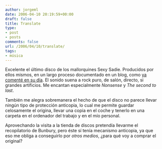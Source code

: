 ```yaml
---
author: jorgeml
date: 2006-04-10 20:19:59+00:00
draft: false
title: Translate
type: 
- post
- posts
comments: false
url: /2006/04/10/translate/
tags:
- música
---
```


Excelente el último disco de los mallorquines Sexy Sadie. Producidos por ellos mismos, en un largo proceso documentado en un blog, como [ya comenté en su día](http://www.jorgeml.net/2006/01/29/%c2%bfcomo-se-graba-un-disco/). El sonido suena a rock puro, de salón, directo, si grandes artificios. Me encantan especialmente _Nonsense_ y _The second to last_.

También me alegra sobremanera el hecho de que el disco no parece llevar ningún tipo de protección anticopia, lo cual me permite guardar celosamente el origina, llevar una copia en el coche y tenerlo en una carpeta en el ordenador del trabajo y en el mío personal.

Aprovechando la visita a la tienda de discos pretendía llevarme el recopilatorio de Bunbury, pero éste sí tenía mecanismo anticopia, ya que eso me obliga a conseguirlo por _otros medios_, ¿para qué voy a comprar el original?
